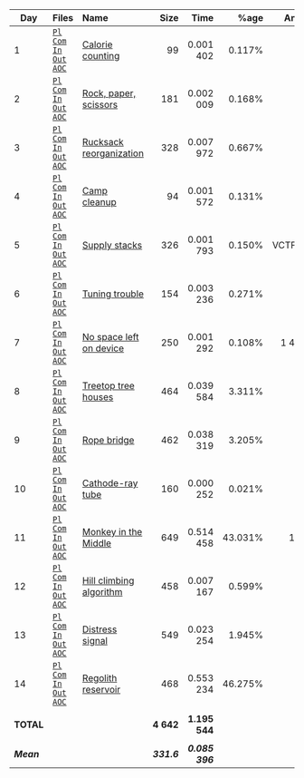 | Day         | Files                                                                                                                    | Name                                     | Size          | Time              |      %age | Answer 1             | Answer 2             |
| ----------- | :----------------------------------------------------------------------------------------------------------------------- | :--------------------------------------- | ------------: | ----------------: | --------: | -------------------: | -------------------: |
|       1     | [`Pl`](pl/01.pl) [`Com`](nc/01.pl) [`In`](data/01.txt) [`Out`](out/01.txt) [`AOC`](https://adventofcode.com/2022/day/1)  | [Calorie counting](01.md)                |         99    |      0.001 402    |    0.117% |               66 487 |              197 301 |
|       2     | [`Pl`](pl/02.pl) [`Com`](nc/02.pl) [`In`](data/02.txt) [`Out`](out/02.txt) [`AOC`](https://adventofcode.com/2022/day/2)  | [Rock, paper, scissors](02.md)           |        181    |      0.002 009    |    0.168% |               14 827 |               13 889 |
|       3     | [`Pl`](pl/03.pl) [`Com`](nc/03.pl) [`In`](data/03.txt) [`Out`](out/03.txt) [`AOC`](https://adventofcode.com/2022/day/3)  | [Rucksack reorganization](03.md)         |        328    |      0.007 972    |    0.667% |                8 243 |                2 631 |
|       4     | [`Pl`](pl/04.pl) [`Com`](nc/04.pl) [`In`](data/04.txt) [`Out`](out/04.txt) [`AOC`](https://adventofcode.com/2022/day/4)  | [Camp cleanup](04.md)                    |         94    |      0.001 572    |    0.131% |                  450 |                  837 |
|       5     | [`Pl`](pl/05.pl) [`Com`](nc/05.pl) [`In`](data/05.txt) [`Out`](out/05.txt) [`AOC`](https://adventofcode.com/2022/day/5)  | [Supply stacks](05.md)                   |        326    |      0.001 793    |    0.150% |            VCTFTJQCG |            GCFGLDNJZ |
|       6     | [`Pl`](pl/06.pl) [`Com`](nc/06.pl) [`In`](data/06.txt) [`Out`](out/06.txt) [`AOC`](https://adventofcode.com/2022/day/6)  | [Tuning trouble](06.md)                  |        154    |      0.003 236    |    0.271% |                1 238 |                3 037 |
|       7     | [`Pl`](pl/07.pl) [`Com`](nc/07.pl) [`In`](data/07.txt) [`Out`](out/07.txt) [`AOC`](https://adventofcode.com/2022/day/7)  | [No space left on device](07.md)         |        250    |      0.001 292    |    0.108% |            1 443 806 |              942 298 |
|       8     | [`Pl`](pl/08.pl) [`Com`](nc/08.pl) [`In`](data/08.txt) [`Out`](out/08.txt) [`AOC`](https://adventofcode.com/2022/day/8)  | [Treetop tree houses](08.md)             |        464    |      0.039 584    |    3.311% |                1 708 |              504 000 |
|       9     | [`Pl`](pl/09.pl) [`Com`](nc/09.pl) [`In`](data/09.txt) [`Out`](out/09.txt) [`AOC`](https://adventofcode.com/2022/day/9)  | [Rope bridge](09.md)                     |        462    |      0.038 319    |    3.205% |                5 883 |                2 367 |
|      10     | [`Pl`](pl/10.pl) [`Com`](nc/10.pl) [`In`](data/10.txt) [`Out`](out/10.txt) [`AOC`](https://adventofcode.com/2022/day/10) | [Cathode-ray tube](10.md)                |        160    |      0.000 252    |    0.021% |               16 759 |             ECZUZALR |
|      11     | [`Pl`](pl/11.pl) [`Com`](nc/11.pl) [`In`](data/11.txt) [`Out`](out/11.txt) [`AOC`](https://adventofcode.com/2022/day/11) | [Monkey in the Middle](11.md)            |        649    |      0.514 458    |   43.031% |              117 624 |       16 792 940 265 |
|      12     | [`Pl`](pl/12.pl) [`Com`](nc/12.pl) [`In`](data/12.txt) [`Out`](out/12.txt) [`AOC`](https://adventofcode.com/2022/day/12) | [Hill climbing algorithm](12.md)         |        458    |      0.007 167    |    0.599% |                  412 |                  402 |
|      13     | [`Pl`](pl/13.pl) [`Com`](nc/13.pl) [`In`](data/13.txt) [`Out`](out/13.txt) [`AOC`](https://adventofcode.com/2022/day/13) | [Distress signal](13.md)                 |        549    |      0.023 254    |    1.945% |                6 428 |               22 464 |
|      14     | [`Pl`](pl/14.pl) [`Com`](nc/14.pl) [`In`](data/14.txt) [`Out`](out/14.txt) [`AOC`](https://adventofcode.com/2022/day/14) | [Regolith reservoir](14.md)              |        468    |      0.553 234    |   46.275% |                  795 |               30 214 |
|             |                                                                                                                          |                                          |               |                   |           |                      |                      |
| **TOTAL**   |                                                                                                                          |                                          |    **4 642**  |    **1.195 544**  |           |                      |                      |
|             |                                                                                                                          |                                          |               |                   |           |                      |                      |
| ***Mean***  |                                                                                                                          |                                          |   ***331.6*** |   ***0.085 396*** |           |                      |                      |
